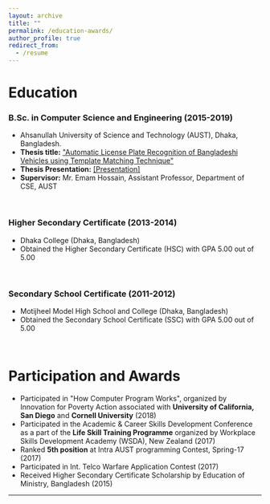 ```yaml
---
layout: archive
title: ""
permalink: /education-awards/
author_profile: true
redirect_from:
  - /resume
---
```



# Education



### B.Sc. in Computer Science and Engineering (2015-2019)

* Ahsanullah University of Science and Technology (AUST), Dhaka, Bangladesh.
* **Thesis title:** ["Automatic License Plate Recognition of Bangladeshi
Vehicles using Template Matching Technique"](https://rakib-ahamed.github.io/files/ANPR_Report_Milestone.pdf) 
* **Thesis Presentation:** [[Presentation]](https://rakib-ahamed.github.io/files/ANPR_Presentation_Milestone.pptx) 
* **Supervisor:** Mr. Emam Hossain, Assistant Professor, Department of CSE, AUST

<br /> 

### Higher Secondary Certificate (2013-2014)

* Dhaka College (Dhaka, Bangladesh) 
* Obtained the Higher Secondary Certificate (HSC) with GPA 5.00 out of 5.00

<br /> 

### Secondary School Certificate (2011-2012)

* Motijheel Model High School and College (Dhaka, Bangladesh) 
* Obtained the Secondary School Certificate (SSC) with GPA 5.00 out of 5.00

<br /> 

# Participation and Awards


* Participated in "How Computer Program Works", organized by Innovation for Poverty Action associated with **University of California, San Diego** and **Cornell University** (2018)
* Participated in the Academic & Career Skills Development Conference as a part of the **Life Skill Training Programme** organized by Workplace Skills Development Academy (WSDA), New Zealand (2017)
* Ranked **5th position** at Intra AUST programming Contest, Spring-17 (2017)
* Participated in Int. Telco Warfare Application Contest (2017)
* Received Higher Secondary Certificate Scholarship by Education of Ministry, Bangladesh (2015)



___________________________________________

